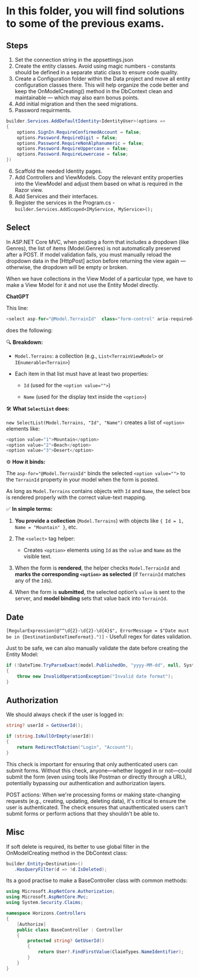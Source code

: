 # In this folder, you will find solutions to some of the previous exams.
## Steps
1. Set the connection string in the appsettings.json
2. Create the entity classes. Avoid using magic numbers - constants should be defined in a separate static class to ensure code quality.
3. Create a Configuration folder within the Data project and move all entity configuration classes there. This will help organize the code better and keep the OnModelCreating() method in the DbContext clean and maintainable — which may also earn bonus points.
4. Add initial migration and then the seed migrations.
5. Password requirments.

```csharp
builder.Services.AddDefaultIdentity<IdentityUser>(options =>
{
    options.SignIn.RequireConfirmedAccount = false;
    options.Password.RequireDigit = false;
    options.Password.RequireNonAlphanumeric = false;
    options.Password.RequireUppercase = false;
	options.Password.RequireLowercase = false;
})
```

6. Scaffold the needed Identity pages.
7. Add Controllers and ViewModels. Copy the relevant entity properties into the ViewModel and adjust them based on what is required in the Razor view.
8. Add Services and their interfaces.
9. Register the services in the Program.cs - `builder.Services.AddScoped<IMyService, MyService>();`
## Select
In ASP.NET Core MVC, when posting a form that includes a dropdown (like Genres), the list of items (Model.Genres) is not automatically preserved after a POST. If model validation fails, you must manually reload the dropdown data in the [HttpPost] action before returning the view again — otherwise, the dropdown will be empty or broken.

When we have collections in the View Model of a particular type, we have to make a View Model for it and not use the Entity Model directly.

**ChatGPT**

This line:
```csharp
<select asp-for="@Model.TerrainId"  class="form-control" aria-required="true" asp-items="@(new SelectList(Model.Terrains, "Id", "Name"))">
```

does the following:

🔍 **Breakdown:**

-   `Model.Terrains`: a collection (e.g., `List<TerrainViewModel>` or `IEnumerable<Terrain>`)
    
-   Each item in that list must have at least two properties:
    
    -   `Id` (used for the `<option value="">`)
        
    -   `Name` (used for the display text inside the `<option>`)
        
🛠 **What `SelectList` does:**

`new SelectList(Model.Terrains, "Id", "Name")` creates a list of `<option>` elements like:

```csharp
<option value="1">Mountain</option>
<option value="2">Beach</option>
<option value="3">Desert</option>
```

⚙️ **How it binds:**

The `asp-for="@Model.TerrainId"` binds the selected `<option value="">` to the `TerrainId` property in your model when the form is posted.

As long as `Model.Terrains` contains objects with `Id` and `Name`, the select box is rendered properly with the correct value-text mapping.

✅ **In simple terms:**

1.  **You provide a collection** (`Model.Terrains`) with objects like `{ Id = 1, Name = "Mountain" }`, etc.
    
2.  The `<select>` tag helper:
    
    -   Creates `<option>` elements using `Id` as the `value` and `Name` as the visible text.
        
3.  When the form is **rendered**, the helper checks `Model.TerrainId` and **marks the corresponding `<option>` as selected** (if `TerrainId` matches any of the `Id`s).
    
4.  When the form is **submitted**, the selected option’s `value` is sent to the server, and **model binding** sets that value back into `TerrainId`.
## Date
`[RegularExpression(@"^\d{2}-\d{2}-\d{4}$", ErrorMessage = $"Date must be in {DestinationDateTimeFormat}.")]` - Usefull regex for dates validation.

Just to be safe, we can also manually validate the date before creating the Entity Model:

```csharp
if (!DateTime.TryParseExact(model.PublishedOn, "yyyy-MM-dd", null, System.Globalization.DateTimeStyles.None, out var publishedDate))
{
    throw new InvalidOperationException("Invalid date format");
}
```
## Authorization
We should always check if the user is logged in:

```csharp
string? userId = GetUserId();

if (string.IsNullOrEmpty(userId))
{
    return RedirectToAction("Login", "Account");
}
```

This check is important for ensuring that only authenticated users can submit forms. Without this check, anyone—whether logged in or not—could submit the form (even using tools like Postman or directly through a URL), potentially bypassing our authentication and authorization layers.

 POST actions: When we're processing forms or making state-changing requests (e.g., creating, updating, deleting data), it's critical to ensure the user is authenticated. The check ensures that unauthenticated users can't submit forms or perform actions that they shouldn't be able to.

## Misc
If soft delete is required, its better to use global filter in the OnModelCreating method in the DbContext class:

```csharp
builder.Entity<Destination>()
   .HasQueryFilter(d => !d.IsDeleted);
```

Its a good practise to make a BaseController class with common methods:

```csharp
using Microsoft.AspNetCore.Authorization;
using Microsoft.AspNetCore.Mvc;
using System.Security.Claims;

namespace Horizons.Controllers
{
    [Authorize]
    public class BaseController : Controller
    {
        protected string? GetUserId()
        {
            return User?.FindFirstValue(ClaimTypes.NameIdentifier);
        }
    }
}
```